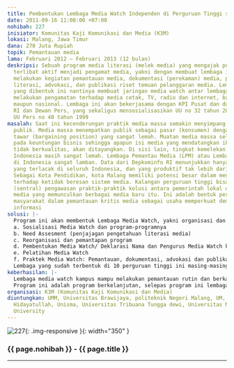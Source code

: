 ```yaml
---
title: Pembentukan Lembaga Media Watch Independen di Perguruan Tinggi se-Kota Malang
date: 2011-09-16 11:08:00 +07:00
nohibah: 227
inisiator: Komunitas Kaji Komunikasi dan Media (K3M)
lokasi: Malang, Jawa Timur
dana: 270 Juta Rupiah
topik: Pemantauan media
lama: Februari 2012 – Februari 2013 (12 bulan)
deskripsi: Sebuah program media literasi (melek media) yang mengajak perguruan tinggi
  terlibat aktif menjadi pengamat media, yakni dengan membuat lembaga independen yang
  melakukan kegiatan pemantauan media, dokumentasi (perekaman) media, pelatihan media
  literasi, advokasi, dan publikasi riset temuan pelanggaran media. Lembaga-lembaga
  yang dibentuk ini nantinya membuat jaringan media watch antar lembaga dan bersama-sama
  melakukan pengamatan terhadap media cetak, TV, radio dan internet, baik media lokal
  maupun nasional. Lembaga ini akan bekerjasama dengan KPI Pusat dan daerah, Depkominfo
  RI dan Dewan Pers, yang sekaligus mensosialisasikan UU no 32 tahun 2002, P3SPS,
  UU Pers no 40 tahun 1999
masalah: Saat ini kecenderungan praktik media massa semakin menyimpang dari kepentingan
  publik. Media massa menempatkan publik sebagai pasar (konsumen) dengan kekuatan
  tawar (bargaining position) yang sangat lemah. Muatan media massa selalu berorientasi
  pada keuntungan bisnis sehingga apapun isi media yang mendatangkan iklan, sekalipun
  tidak berkualitas, akan ditayangkan. Di sisi lain, tingkat kemelekan media masyarakat
  Indonesia masih sangat lemah. Lembaga Pemantau Media (LPM) atau Lembaga Media Watch
  di Indonesia sangat lamban. Data dari Depkominfo RI menunjukkan hanya ada 36 LPM
  yang terlacak di seluruh Indonesia, dan yang produktif tak lebih dari 10% saja.
  Sebagai Kota Pendidikan, kota Malang memiliki potensi besar dalam menggerakkan kontrol
  terhadap ketidak beresan sistem media. Kalangan perguruan tinggi bisa menjadi pusat
  (sentral) pengawasan praktik-praktik kolusi antara pemerintah lokal dengan pengusaha
  media yang memunculkan berbagai media baru itu. Ini adalah bentuk peran serta partisipasi
  masyarakat dalam pemantauan kritis media sebagai usaha memperkuat demokratisasi
  informasi
solusi: |-
  Program ini akan membentuk Lembaga Media Watch, yakni organisasi dan kegiatan yang terkait dengan pemantauan sistem, praktik, isi dan efek media massa. Program ini dilakukan dengan melakukan MOU dengan Perguruan tinggi sasaran dengan terlebih dahulu memberikan TOT kepada Mahasiswa dan Dosen dengan berbagai tahapan yakni:
  a. Sosialisasi Media Watch dan program-programnya
  b. Need Assesment (penjajagan pengetahuan literasi media)
  c. Reorganisasi dan pemantapan program
  d. Pembentukan Media Watch/ Deklarasi Nama dan Pengurus Media Watch kampus
  e. Pelatihan Media Watch
  f. Praktek Media Watch: Pemantauan, dokumentasi, advokasi dan publikasi.
  Lembaga yang sudah terbentuk di 10 perguruan tinggi ini masing-masing akan didampingi dan difasilitasi dengan satu set komputer lengkap dengan modem dan TV tunner internal untuk perekaman pemantauan. Pihak yang diuntungkan adalah UMM, Universitas Brawijaya, politeknik Negeri Malang, UM, UIN Syarif Hidayatullah, Unisma, Universitas Tribuana Tungga dewi, Universitas Merdeka, Matchung University
keberhasilan: |-
  Lembaga media watch kampus mampu melakukan pemantauan rutin dan berkala, mempunyai media publikasi (web/blog, jurnal, koran kampus) untuk mempublikasikan hasil temuan pelanggaran, melakukan advokasi langsung atas pelanggaran dan menjadi media aduan masyarakat, mengkomunikasikan temuan ke KPI, Depkominfo dan Dewan Pers.
  Program ini adalah program berkelanjutan, selepas program ini lembaga media watch yang sudah terbentuk akan masuk kedalam Jaringan Nasional Pemantau Media yang sudah ada sebelumnya dan melakukan pengawasan bersama secara berjaringan. Selanjutnya Perguruan tinggi bersangkutan akan membiayai lembaga media watch mereka sebagai bentuk aplikasi tridarma perguruan tinggi
organisasi: K3M (Komunitas Kaji Komunikasi dan Media)
diuntungkan: UMM, Universitas Brawijaya, politeknik Negeri Malang, UM, UIN Syarif
  Hidayatullah, Unisma, Universitas Tribuana Tungga dewi, Universitas Merdeka, Matchung
  University
---
```


![227](/static/img/hibahcmb/227.png){: .img-responsive }{: width="350" }

### {{ page.nohibah }} - {{ page.title }}

---
